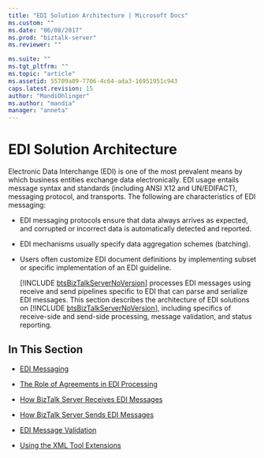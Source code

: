```yaml
---
title: "EDI Solution Architecture | Microsoft Docs"
ms.custom: ""
ms.date: "06/08/2017"
ms.prod: "biztalk-server"
ms.reviewer: ""

ms.suite: ""
ms.tgt_pltfrm: ""
ms.topic: "article"
ms.assetid: 55709a89-7706-4c64-ada3-16951951c943
caps.latest.revision: 15
author: "MandiOhlinger"
ms.author: "mandia"
manager: "anneta"
---
```

# EDI Solution Architecture
Electronic Data Interchange (EDI) is one of the most prevalent means by which business entities exchange data electronically. EDI usage entails message syntax and standards (including ANSI X12 and UN/EDIFACT), messaging protocol, and transports. The following are characteristics of EDI messaging:  
  
- EDI messaging protocols ensure that data always arrives as expected, and corrupted or incorrect data is automatically detected and reported.  
  
- EDI mechanisms usually specify data aggregation schemes (batching).  
  
- Users often customize EDI document definitions by implementing subset or specific implementation of an EDI guideline.  
  
  [!INCLUDE [btsBizTalkServerNoVersion](../includes/btsbiztalkservernoversion-md.md)] processes EDI messages using receive and send pipelines specific to EDI that can parse and serialize EDI messages. This section describes the architecture of EDI solutions on [!INCLUDE [btsBizTalkServerNoVersion](../includes/btsbiztalkservernoversion-md.md)], including specifics of receive-side and send-side processing, message validation, and status reporting.  
  
## In This Section  
  
-   [EDI Messaging](../core/edi-messaging.md)  
  
-   [The Role of Agreements in EDI Processing](../core/the-role-of-agreements-in-edi-processing.md)  
  
-   [How BizTalk Server Receives EDI Messages](../core/how-biztalk-server-receives-edi-messages.md)  
  
-   [How BizTalk Server Sends EDI Messages](../core/how-biztalk-server-sends-edi-messages.md)  
  
-   [EDI Message Validation](../core/edi-message-validation.md)  
  
-   [Using the XML Tool Extensions](../core/using-the-xml-tool-extensions.md)